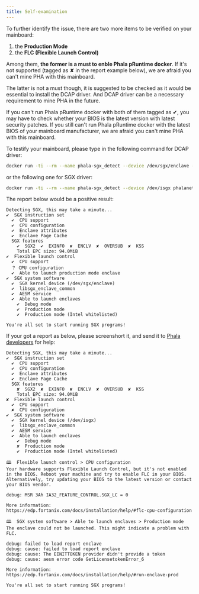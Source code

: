 ```yaml
---
title: Self-examination
---
```


To further identify the issue, there are two more items to be verified on your mainboard:

1. the **Production Mode**
2. the **FLC (Flexible Launch Control)**

Among them, **the former is a must to enble Phala pRuntime docker**. If it's not supported (tagged as ✘ in the report example below), we are afraid you can't mine PHA with this mainboard.

The latter is not a must though, it is suggested to be checked as it would be essential to install the DCAP driver. And DCAP driver can be a necessary requirement to mine PHA in the future.

If you can't run Phala pRuntime docker with both of them tagged as ✔, you may have to check whether your BIOS is the latest version with latest security patches.
If you still can't run Phala pRuntime docker with the latest BIOS of your mainboard manufacturer, we are afraid you can't mine PHA with this mainboard.

To testify your mainboard, please type in the following command for DCAP driver:

```bash
docker run -ti --rm --name phala-sgx_detect --device /dev/sgx/enclave --device /dev/sgx/provision phalanetwork/phala-sgx_detect
```

or the following one for SGX driver:

```bash
docker run -ti --rm --name phala-sgx_detect --device /dev/isgx phalanetwork/phala-sgx_detect
```

The report below would be a positive result:

```
Detecting SGX, this may take a minute...
✔  SGX instruction set
  ✔  CPU support
  ✔  CPU configuration
  ✔  Enclave attributes
  ✔  Enclave Page Cache
  SGX features
    ✔  SGX2  ✔  EXINFO  ✘  ENCLV  ✘  OVERSUB  ✘  KSS
    Total EPC size: 94.0MiB
✔  Flexible launch control
  ✔  CPU support
  ？ CPU configuration
  ✔  Able to launch production mode enclave
✔  SGX system software
  ✔  SGX kernel device (/dev/sgx/enclave)
  ✔  libsgx_enclave_common
  ✔  AESM service
  ✔  Able to launch enclaves
    ✔  Debug mode
    ✔  Production mode
    ✔  Production mode (Intel whitelisted)

You're all set to start running SGX programs!
```

If your got a report as below, please screenshort it, and send it to [Phala developers](https://discord.gg/zjdJ7d844d) for help:

```
Detecting SGX, this may take a minute...
✔  SGX instruction set
  ✔  CPU support
  ✔  CPU configuration
  ✔  Enclave attributes
  ✔  Enclave Page Cache
  SGX features
    ✘  SGX2  ✘  EXINFO  ✘  ENCLV  ✘  OVERSUB  ✘  KSS
    Total EPC size: 94.0MiB
✘  Flexible launch control
  ✔  CPU support
  ✘  CPU configuration
✔  SGX system software
  ✔  SGX kernel device (/dev/isgx)
  ✔  libsgx_enclave_common
  ✔  AESM service
  ✔  Able to launch enclaves
    ✔  Debug mode
    ✘  Production mode
    ✔  Production mode (Intel whitelisted)

🕮  Flexible launch control > CPU configuration
Your hardware supports Flexible Launch Control, but it's not enabled in the BIOS. Reboot your machine and try to enable FLC in your BIOS. Alternatively, try updating your BIOS to the latest version or contact your BIOS vendor.

debug: MSR 3Ah IA32_FEATURE_CONTROL.SGX_LC = 0

More information: https://edp.fortanix.com/docs/installation/help/#flc-cpu-configuration

🕮  SGX system software > Able to launch enclaves > Production mode
The enclave could not be launched. This might indicate a problem with FLC.

debug: failed to load report enclave
debug: cause: failed to load report enclave
debug: cause: The EINITTOKEN provider didn't provide a token
debug: cause: aesm error code GetLicensetokenError_6

More information: https://edp.fortanix.com/docs/installation/help/#run-enclave-prod

You're all set to start running SGX programs!
```
